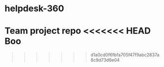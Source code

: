 # helpdesk-360
Team project repo
<<<<<<< HEAD
Boo
=======
>>>>>>> d1a0cd0f6fbfa705f47f9abc2837a8c9d73d8e04
